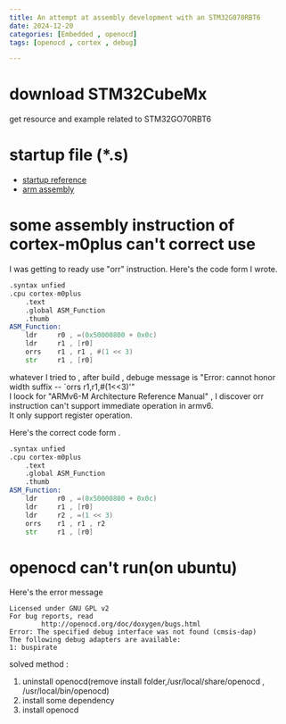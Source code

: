 ```yaml
---
title: An attempt at assembly development with an STM32G070RBT6
date: 2024-12-20
categories: [Embedded , openocd]
tags: [openocd , cortex , debug]

---
```


# download STM32CubeMx
get resource and example related to STM32GO70RBT6 

# startup file (*.s) 
* [startup reference](https://www.emoe.xyz/stm32-boot-modeboot-filelinkerscript-analyze/#33_ROMRAM)
* [arm assembly](https://blog.csdn.net/weixin_42328389/article/details/121855164)
 
# some  assembly instruction of cortex-m0plus can't correct use 
I was getting to ready use "orr" instruction. Here's the code form I wrote.

```asm
.syntax unfied
.cpu cortex-m0plus
    .text
    .global ASM_Function
    .thumb
ASM_Function:
    ldr     r0 , =(0x50000800 + 0x0c)
    ldr     r1 , [r0]
    orrs    r1 , r1 , #(1 << 3)
    str     r1 , [r0]
```

whatever I tried to , after build , debuge message is "Error: cannot honor width suffix -- `orrs r1,r1,#(1<<3)'"<br>
I loock for "ARMv6-M Architecture Reference Manual" , I discover orr instruction can't support immediate operation in armv6.<br>
It only support register operation.

Here's the correct code form .

```asm
.syntax unfied
.cpu cortex-m0plus
    .text
    .global ASM_Function
    .thumb
ASM_Function:
    ldr     r0 , =(0x50000800 + 0x0c)
    ldr     r1 , [r0]
    ldr     r2 , =(1 << 3)
    orrs    r1 , r1 , r2
    str     r1 , [r0]
```

# openocd can't run(on ubuntu)
Here's the error message <br>

```
Licensed under GNU GPL v2
For bug reports, read
        http://openocd.org/doc/doxygen/bugs.html
Error: The specified debug interface was not found (cmsis-dap)
The following debug adapters are available:
1: buspirate
```

solved method :<br>
1. uninstall openocd(remove install folder,/usr/local/share/openocd , /usr/local/bin/openocd)
2. install some dependency
3. install openocd
